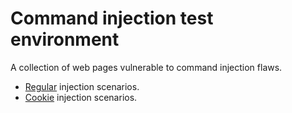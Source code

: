 # Command injection test environment
A collection of web pages vulnerable to command injection flaws.
* [Regular](https://github.com/stasinopoulos/commix-testbed/tree/master/regular) injection scenarios.
* [Cookie](https://github.com/stasinopoulos/commix-testbed/tree/master/cookie) injection scenarios.
